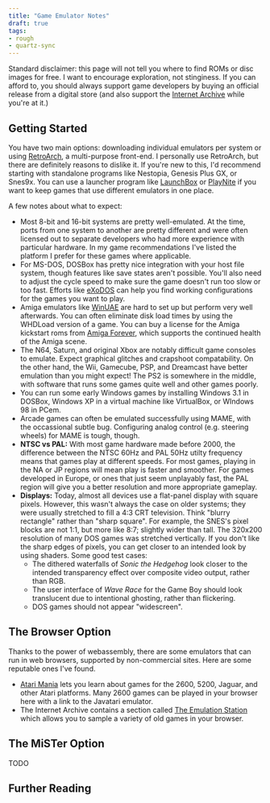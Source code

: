 ```yaml
---
title: "Game Emulator Notes"
draft: true
tags:
- rough 
- quartz-sync
---
```


Standard disclaimer: this page will not tell you where to find ROMs or disc images for free. I want to encourage exploration, not stinginess. If you can afford to, you should always support game developers by buying an official release from a digital store (and also support the [Internet Archive](https://archive.org/) while you're at it.)

## Getting Started

You have two main options: downloading individual emulators per system or using [RetroArch](https://www.retroarch.com/), a multi-purpose front-end. I personally use RetroArch, but there are definitely reasons to dislike it. If you're new to this, I'd recommend starting with standalone programs like Nestopia, Genesis Plus GX, or Snes9x. You can use a launcher program like [LaunchBox](https://www.launchbox-app.com/) or [PlayNite](https://playnite.link/) if you want to keep games that use different emulators in one place.

A few notes about what to expect:
- Most 8-bit and 16-bit systems are pretty well-emulated. At the time, ports from one system to another are pretty different and were often licensed out to separate developers who had more experience with particular hardware. In my game recommendations I've listed the platform I prefer for these games where applicable.
- For MS-DOS, DOSBox has pretty nice integration with your host file system, though features like save states aren't possible. You'll also need to adjust the cycle speed to make sure the game doesn't run too slow or too fast. Efforts like [eXoDOS](https://kotaku.com/one-mans-quest-to-collect-every-classic-pc-game-in-exis-1839432488) can help you find working configurations for the games you want to play.
- Amiga emulators like [WinUAE](https://www.winuae.net/) are hard to set up but perform very well afterwards. You can often eliminate disk load times by using the WHDLoad version of a game. You can buy a license for the Amiga kickstart roms from [Amiga Forever](https://www.amigaforever.com/), which supports the continued health of the Amiga scene.
- The N64, Saturn, and original Xbox are notably difficult game consoles to emulate. Expect graphical glitches and crapshoot compatability. On the other hand, the Wii, Gamecube, PSP, and Dreamcast have better emulation than you might expect! The PS2 is somewhere in the middle, with software that runs some games quite well and other games poorly.
- You can run some early Windows games by installing Windows 3.1 in DOSBox, Windows XP in a virtual machine like VirtualBox, or WIndows 98 in PCem.
- Arcade games can often be emulated successfully using MAME, with the occassional subtle bug. Configuring analog control (e.g. steering wheels) for MAME is tough, though.
- **NTSC vs PAL:** With most game hardware made before 2000, the difference between the NTSC 60Hz and PAL 50Hz utilty frequency means that games play at different speeds. For most games, playing in the NA or JP regions will mean play is faster and smoother. For games developed in Europe, or ones that just seem unplayably fast, the PAL region will give you a better resolution and more appropriate gameplay.
- **Displays:** Today, almost all devices use a flat-panel display with square pixels. However, this wasn't always the case on older systems; they were usually stretched to fill a 4:3 CRT television. Think "blurry rectangle" rather than "sharp square". For example, the SNES's pixel blocks are not 1:1, but more like 8:7; slightly wider than tall. The 320x200 resolution of many DOS games was stretched vertically. If you don't like the sharp edges of pixels, you can get closer to an intended look by using shaders. Some good test cases:
	- The dithered waterfalls of *Sonic the Hedgehog* look closer to the intended transparency effect over composite video output, rather than RGB.
	- The user interface of *Wave Race* for the Game Boy should look translucent due to intentional ghosting, rather than flickering.
	- DOS games should not appear "widescreen". 

## The Browser Option

Thanks to the power of webassembly, there are some emulators that can run in web browsers, supported by non-commercial sites. Here are some reputable ones I've found.

- [Atari Mania](http://www.atarimania.com/about.html) lets you learn about games for the 2600, 5200, Jaguar, and other Atari platforms. Many 2600 games can be played in your browser here with a link to the Javatari emulator.
- The Internet Archive contains a section called [The Emulation Station](https://archive.org/details/emulation) which allows you to sample a variety of old games in your browser.

## The MiSTer Option

TODO

## Further Reading